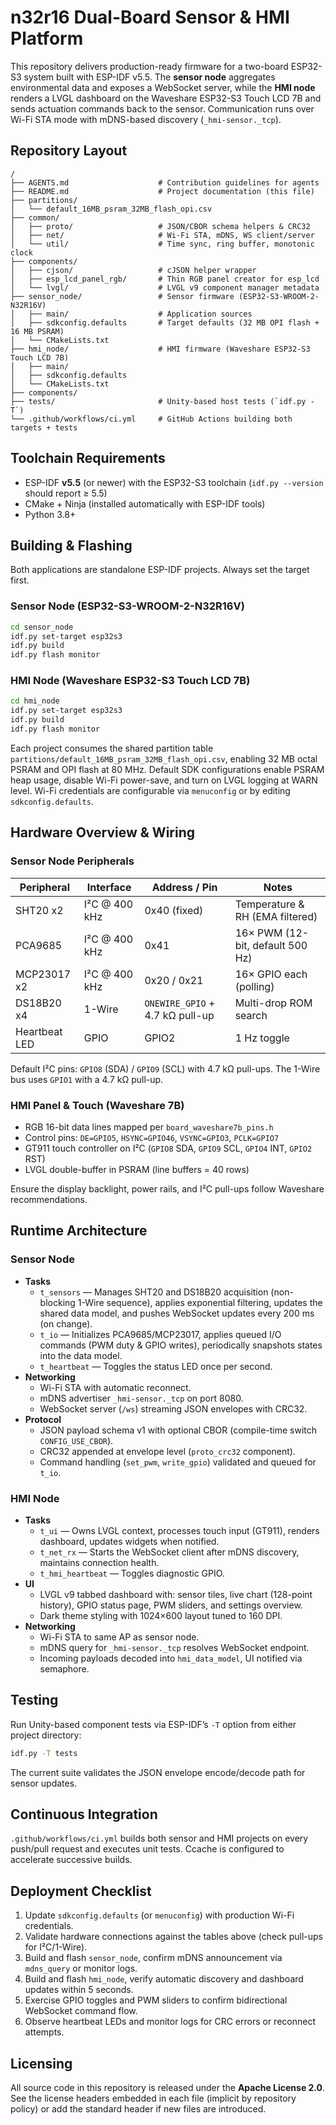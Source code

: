 # n32r16 Dual-Board Sensor & HMI Platform

This repository delivers production-ready firmware for a two-board ESP32-S3 system built with ESP-IDF v5.5. The **sensor node** aggregates environmental data and exposes a WebSocket server, while the **HMI node** renders a LVGL dashboard on the Waveshare ESP32-S3 Touch LCD 7B and sends actuation commands back to the sensor. Communication runs over Wi-Fi STA mode with mDNS-based discovery (`_hmi-sensor._tcp`).

## Repository Layout

```
/
├── AGENTS.md                    # Contribution guidelines for agents
├── README.md                    # Project documentation (this file)
├── partitions/
│   └── default_16MB_psram_32MB_flash_opi.csv
├── common/
│   ├── proto/                   # JSON/CBOR schema helpers & CRC32
│   ├── net/                     # Wi-Fi STA, mDNS, WS client/server
│   └── util/                    # Time sync, ring buffer, monotonic clock
├── components/
│   ├── cjson/                   # cJSON helper wrapper
│   ├── esp_lcd_panel_rgb/       # Thin RGB panel creator for esp_lcd
│   └── lvgl/                    # LVGL v9 component manager metadata
├── sensor_node/                 # Sensor firmware (ESP32-S3-WROOM-2-N32R16V)
│   ├── main/                    # Application sources
│   ├── sdkconfig.defaults       # Target defaults (32 MB OPI flash + 16 MB PSRAM)
│   └── CMakeLists.txt
├── hmi_node/                    # HMI firmware (Waveshare ESP32-S3 Touch LCD 7B)
│   ├── main/
│   ├── sdkconfig.defaults
│   └── CMakeLists.txt
├── components/
├── tests/                       # Unity-based host tests (`idf.py -T`)
└── .github/workflows/ci.yml     # GitHub Actions building both targets + tests
```

## Toolchain Requirements

* ESP-IDF **v5.5** (or newer) with the ESP32-S3 toolchain (`idf.py --version` should report ≥ 5.5)
* CMake + Ninja (installed automatically with ESP-IDF tools)
* Python 3.8+

## Building & Flashing

Both applications are standalone ESP-IDF projects. Always set the target first.

### Sensor Node (ESP32-S3-WROOM-2-N32R16V)

```bash
cd sensor_node
idf.py set-target esp32s3
idf.py build
idf.py flash monitor
```

### HMI Node (Waveshare ESP32-S3 Touch LCD 7B)

```bash
cd hmi_node
idf.py set-target esp32s3
idf.py build
idf.py flash monitor
```

Each project consumes the shared partition table `partitions/default_16MB_psram_32MB_flash_opi.csv`, enabling 32 MB octal PSRAM and OPI flash at 80 MHz. Default SDK configurations enable PSRAM heap usage, disable Wi-Fi power-save, and turn on LVGL logging at WARN level. Wi-Fi credentials are configurable via `menuconfig` or by editing `sdkconfig.defaults`.

## Hardware Overview & Wiring

### Sensor Node Peripherals

| Peripheral | Interface | Address / Pin | Notes |
|------------|-----------|----------------|-------|
| SHT20 x2   | I²C @ 400 kHz | 0x40 (fixed) | Temperature & RH (EMA filtered) |
| PCA9685    | I²C @ 400 kHz | 0x41 | 16× PWM (12-bit, default 500 Hz) |
| MCP23017 x2| I²C @ 400 kHz | 0x20 / 0x21 | 16× GPIO each (polling) |
| DS18B20 x4 | 1-Wire        | `ONEWIRE_GPIO` + 4.7 kΩ pull-up | Multi-drop ROM search |
| Heartbeat LED | GPIO       | GPIO2 | 1 Hz toggle |

Default I²C pins: `GPIO8` (SDA) / `GPIO9` (SCL) with 4.7 kΩ pull-ups. The 1-Wire bus uses `GPIO1` with a 4.7 kΩ pull-up.

### HMI Panel & Touch (Waveshare 7B)

* RGB 16-bit data lines mapped per `board_waveshare7b_pins.h`
* Control pins: `DE=GPIO5`, `HSYNC=GPIO46`, `VSYNC=GPIO3`, `PCLK=GPIO7`
* GT911 touch controller on I²C (`GPIO8` SDA, `GPIO9` SCL, `GPIO4` INT, `GPIO2` RST)
* LVGL double-buffer in PSRAM (line buffers = 40 rows)

Ensure the display backlight, power rails, and I²C pull-ups follow Waveshare recommendations.

## Runtime Architecture

### Sensor Node

* **Tasks**
  * `t_sensors` — Manages SHT20 and DS18B20 acquisition (non-blocking 1-Wire sequence), applies exponential filtering, updates the shared data model, and pushes WebSocket updates every 200 ms (on change).
  * `t_io` — Initializes PCA9685/MCP23017, applies queued I/O commands (PWM duty & GPIO writes), periodically snapshots states into the data model.
  * `t_heartbeat` — Toggles the status LED once per second.
* **Networking**
  * Wi-Fi STA with automatic reconnect.
  * mDNS advertiser `_hmi-sensor._tcp` on port 8080.
  * WebSocket server (`/ws`) streaming JSON envelopes with CRC32.
* **Protocol**
  * JSON payload schema v1 with optional CBOR (compile-time switch `CONFIG_USE_CBOR`).
  * CRC32 appended at envelope level (`proto_crc32` component).
  * Command handling (`set_pwm`, `write_gpio`) validated and queued for `t_io`.

### HMI Node

* **Tasks**
  * `t_ui` — Owns LVGL context, processes touch input (GT911), renders dashboard, updates widgets when notified.
  * `t_net_rx` — Starts the WebSocket client after mDNS discovery, maintains connection health.
  * `t_hmi_heartbeat` — Toggles diagnostic GPIO.
* **UI**
  * LVGL v9 tabbed dashboard with: sensor tiles, live chart (128-point history), GPIO status page, PWM sliders, and settings overview.
  * Dark theme styling with 1024×600 layout tuned to 160 DPI.
* **Networking**
  * Wi-Fi STA to same AP as sensor node.
  * mDNS query for `_hmi-sensor._tcp` resolves WebSocket endpoint.
  * Incoming payloads decoded into `hmi_data_model`, UI notified via semaphore.

## Testing

Run Unity-based component tests via ESP-IDF’s `-T` option from either project directory:

```bash
idf.py -T tests
```

The current suite validates the JSON envelope encode/decode path for sensor updates.

## Continuous Integration

`.github/workflows/ci.yml` builds both sensor and HMI projects on every push/pull request and executes unit tests. Ccache is configured to accelerate successive builds.

## Deployment Checklist

1. Update `sdkconfig.defaults` (or `menuconfig`) with production Wi-Fi credentials.
2. Validate hardware connections against the tables above (check pull-ups for I²C/1-Wire).
3. Build and flash `sensor_node`, confirm mDNS announcement via `mdns_query` or monitor logs.
4. Build and flash `hmi_node`, verify automatic discovery and dashboard updates within 5 seconds.
5. Exercise GPIO toggles and PWM sliders to confirm bidirectional WebSocket command flow.
6. Observe heartbeat LEDs and monitor logs for CRC errors or reconnect attempts.

## Licensing

All source code in this repository is released under the **Apache License 2.0**. See the license headers embedded in each file (implicit by repository policy) or add the standard header if new files are introduced.

